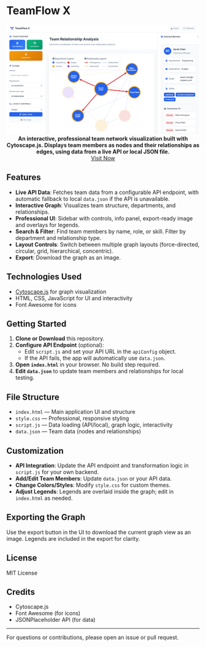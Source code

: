 
# TeamFlow X

<p align="center">
  <img src="./prev.png" alt="TeamFlow X Preview">
  <b>An interactive, professional team network visualization built with Cytoscape.js. Displays team members as nodes and their relationships as edges, using data from a live API or local JSON file.</b><br>
  <a href="https://teamflowx.vercel.app" target="_blank">Visit Now</a>
</p>

## Features
- **Live API Data**: Fetches team data from a configurable API endpoint, with automatic fallback to local `data.json` if the API is unavailable.
- **Interactive Graph**: Visualizes team structure, departments, and relationships.
- **Professional UI**: Sidebar with controls, info panel, export-ready image and overlays for legends.
- **Search & Filter**: Find team members by name, role, or skill. Filter by department and relationship type.
- **Layout Controls**: Switch between multiple graph layouts (force-directed, circular, grid, hierarchical, concentric).
- **Export**: Download the graph as an image.

## Technologies Used
- [Cytoscape.js](https://js.cytoscape.org/) for graph visualization
- HTML, CSS, JavaScript for UI and interactivity
- Font Awesome for icons

## Getting Started
1. **Clone or Download** this repository.
2. **Configure API Endpoint** (optional):
   - Edit `script.js` and set your API URL in the `apiConfig` object.
   - If the API fails, the app will automatically use `data.json`.
3. **Open `index.html`** in your browser. No build step required.
4. **Edit `data.json`** to update team members and relationships for local testing.

## File Structure
- `index.html` — Main application UI and structure
- `style.css` — Professional, responsive styling
- `script.js` — Data loading (API/local), graph logic, interactivity
- `data.json` — Team data (nodes and relationships)

## Customization
- **API Integration**: Update the API endpoint and transformation logic in `script.js` for your own backend.
- **Add/Edit Team Members**: Update `data.json` or your API data.
- **Change Colors/Styles**: Modify `style.css` for custom themes.
- **Adjust Legends**: Legends are overlaid inside the graph; edit in `index.html` as needed.

## Exporting the Graph
Use the export button in the UI to download the current graph view as an image. Legends are included in the export for clarity.

## License
MIT License

## Credits
- Cytoscape.js
- Font Awesome (for icons)
- JSONPlaceholder API (for data)

---
For questions or contributions, please open an issue or pull request.
